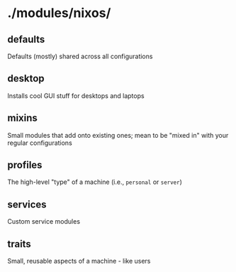 # ./modules/nixos/

## defaults

Defaults (mostly) shared across all configurations

## desktop

Installs cool GUI stuff for desktops and laptops

## mixins

Small modules that add onto existing ones; mean to be "mixed in" with your regular configurations

## profiles

The high-level "type" of a machine (i.e., `personal` or `server`)

## services

Custom service modules

## traits

Small, reusable aspects of a machine - like users
